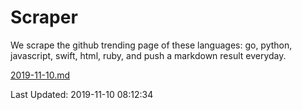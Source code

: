 # Scraper

We scrape the github trending page of these languages: go, python, javascript, swift, html, ruby, and push a markdown result everyday.

[2019-11-10.md](https://github.com/henson/Scraper/blob/master/2019-11-10.md)

Last Updated: 2019-11-10 08:12:34